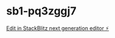 # sb1-pq3zggj7

[Edit in StackBlitz next generation editor ⚡️](https://stackblitz.com/~/github.com/jayden7798/sb1-pq3zggj7)